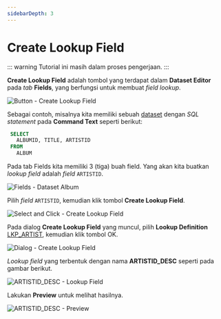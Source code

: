 ```yaml
---
sidebarDepth: 3
---
```


# Create Lookup Field

::: warning
Tutorial ini masih dalam proses pengerjaan.
:::

**Create Lookup Field** adalah tombol yang terdapat dalam **Dataset Editor** pada _tab_ **Fields**, yang berfungsi untuk membuat _field lookup_.

![Button - Create Lookup Field](/images/btn-create-lookup-field.png)

Sebagai contoh, misalnya kita memiliki sebuah [dataset](../datasets/dataset-baru.md) dengan _SQL statement_ pada **Command Text** seperti berikut:

```sql
 SELECT
   ALBUMID, TITLE, ARTISTID
 FROM
   ALBUM
```

Pada tab Fields kita memiliki 3 (tiga) buah field. Yang akan kita buatkan _lookup field_ adalah _field_ `ARTISTID`.

![Fields - Dataset Album](/images/fields-dst-album.png)

Pilih _field_ `ARTISTID`, kemudian klik tombol **Create Lookup Field**.

![Select and Click - Create Lookup Field](/images/artistid-click-create-lookup-field.png)

Pada dialog **Create Lookup Field** yang muncul, pilih **Lookup Definition** [LKP_ARTIST](../lookups/standard.md), kemudian klik tombol OK.

![Dialog - Create Lookup Field](/images/create-lookup-field-dialog.png)

_Lookup field_ yang terbentuk dengan nama **ARTISTID_DESC** seperti pada gambar berikut.

![ARTISTID_DESC - Lookup Field](/images/lookup-field-artistid-desc.png)

Lakukan **Preview** untuk melihat hasilnya.

![ARTISTID_DESC - Preview](/images/artistid_desc-preview.png)
